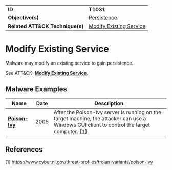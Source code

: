 |||
|---------|------------------------|
|**ID**|**T1031**|
|**Objective(s)**| [Persistence](https://github.com/MBCProject/mbc-markdown/tree/master/persistence)|
|**Related ATT&CK Technique(s)**|[Modify Existing Service](https://attack.mitre.org/techniques/T1031)|


Modify Existing Service
=======================
Malware may modify an existing service to gain persistence. 

See ATT&CK: [**Modify Existing Service**](https://attack.mitre.org/techniques/T1031).

Malware Examples
----------------
|Name|Date|Description|
|-----------------------------|--------|-----------------------------|
|[**Poison-Ivy**](https://github.com/MBCProject/mbc-markdown/tree/master/xample-malware/poison-ivy.md)|2005|After the Poison-Ivy server is running on the target machine, the attacker can use a Windows GUI client to control the target computer. [[1]](#1)|

References
----------
<a name="1">[1]</a> https://www.cyber.nj.gov/threat-profiles/trojan-variants/poison-ivy
